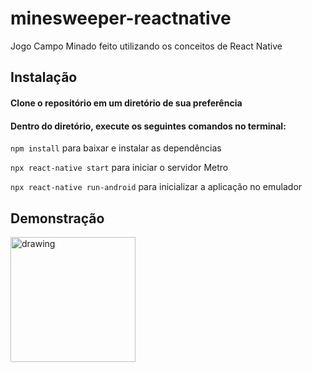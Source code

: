 # minesweeper-reactnative
Jogo Campo Minado feito utilizando os conceitos de React Native

## Instalação
#### Clone o repositório em um diretório de sua preferência

#### Dentro do diretório, execute os seguintes comandos no terminal:

`npm install` para baixar e instalar as dependências

`npx react-native start` para iniciar o servidor Metro

`npx react-native run-android` para inicializar a aplicação no emulador

## Demonstração
<img src="https://blog.acelerato.com/wp-content/uploads/2018/08/wip.jpg" alt="drawing" width="200"/>

